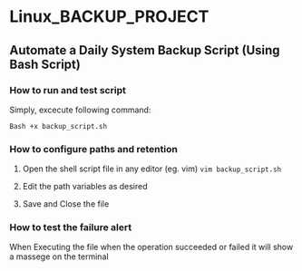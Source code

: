 # Linux_BACKUP_PROJECT

## Automate a Daily System Backup Script (Using Bash Script)

### How to run and test script

Simply, excecute following command:

`Bash +x backup_script.sh`

### How to configure paths and retention


1. Open the shell script file in any editor (eg. vim)
`vim backup_script.sh`

2. Edit the path variables as desired

3. Save and Close the file

### How to test the failure alert

When Executing the file when the operation succeeded or failed it will show a massege on the terminal

